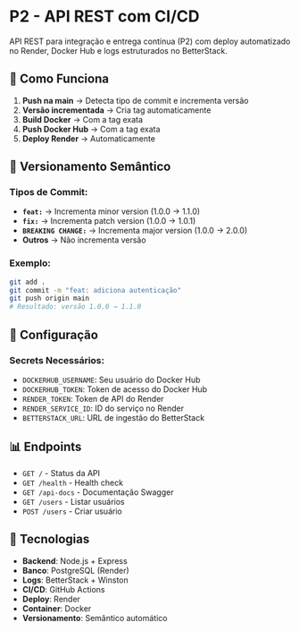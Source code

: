 # P2 - API REST com CI/CD

API REST para integração e entrega contínua (P2) com deploy automatizado no Render, Docker Hub e logs estruturados no BetterStack.

## 🚀 Como Funciona

1. **Push na main** → Detecta tipo de commit e incrementa versão
2. **Versão incrementada** → Cria tag automaticamente
3. **Build Docker** → Com a tag exata
4. **Push Docker Hub** → Com a tag exata
5. **Deploy Render** → Automaticamente

## 📝 Versionamento Semântico

### Tipos de Commit:
- **`feat:`** → Incrementa minor version (1.0.0 → 1.1.0)
- **`fix:`** → Incrementa patch version (1.0.0 → 1.0.1)
- **`BREAKING CHANGE:`** → Incrementa major version (1.0.0 → 2.0.0)
- **Outros** → Não incrementa versão

### Exemplo:
```bash
git add .
git commit -m "feat: adiciona autenticação"
git push origin main
# Resultado: versão 1.0.0 → 1.1.0
```

## 🔧 Configuração

### Secrets Necessários:
- `DOCKERHUB_USERNAME`: Seu usuário do Docker Hub
- `DOCKERHUB_TOKEN`: Token de acesso do Docker Hub
- `RENDER_TOKEN`: Token de API do Render
- `RENDER_SERVICE_ID`: ID do serviço no Render
- `BETTERSTACK_URL`: URL de ingestão do BetterStack

## 📊 Endpoints

- `GET /` - Status da API
- `GET /health` - Health check
- `GET /api-docs` - Documentação Swagger
- `GET /users` - Listar usuários
- `POST /users` - Criar usuário

## 🎯 Tecnologias

- **Backend**: Node.js + Express
- **Banco**: PostgreSQL (Render)
- **Logs**: BetterStack + Winston
- **CI/CD**: GitHub Actions
- **Deploy**: Render
- **Container**: Docker
- **Versionamento**: Semântico automático 